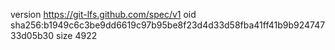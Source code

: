 version https://git-lfs.github.com/spec/v1
oid sha256:b1949c6c3be9dd6619c97b95be8f23d4d33d58fba41ff41b9b92474733d05b30
size 4922
